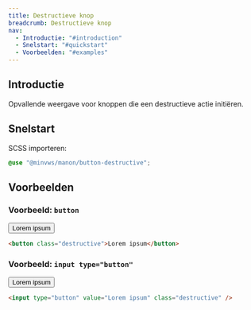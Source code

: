 ```yaml
---
title: Destructieve knop
breadcrumb: Destructieve knop
nav:
  - Introductie: "#introduction"
  - Snelstart: "#quickstart"
  - Voorbeelden: "#examples"
---
```


<h2 id="introduction">Introductie</h2>

Opvallende weergave voor knoppen die een destructieve actie initiëren.

<h2 id="quickstart">Snelstart</h2>

SCSS importeren:

```scss
@use "@minvws/manon/button-destructive";
```

<h2 id="examples">Voorbeelden</h2>

### Voorbeeld: `button`

<button class="destructive">Lorem ipsum</button>

```html
<button class="destructive">Lorem ipsum</button>
```

### Voorbeeld: `input type="button"`

<input type="button" value="Lorem ipsum" class="destructive" />

```html
<input type="button" value="Lorem ipsum" class="destructive" />
```